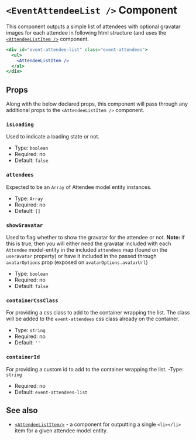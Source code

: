 # `<EventAttendeeList />` Component
This component outputs a simple list of attendees with optional gravatar images for each attendee in following html structure (and uses the [`<AttendeeListItem />`](./attendee-list-item.md) component.

```jsx
<div id="event-attendee-list" class="event-attendees">
  <ul>
    <AttendeeListItem />
  </ul>
</div>
```

## Props
Along with the below declared props, this component will pass through any additional props to the `<AttendeeListItem />` component.
### `isLoading`
Used to indicate a loading state or not.
- Type: `boolean`
- Required: no
- Default: `false`

### `attendees`
Expected to be an `Array` of Attendee model entity instances.
- Type: `Array`
- Required: no
- Default: `[]`

### `showGravatar`
Used to flag whether to show the gravatar for the attendee or not. **Note:** if this is true, then you will either need the gravatar included with each `Attendee` model-entity in the included `attendees` map (found on the `userAvatar` property) or have it included in the passed through `avatarOptions` prop (exposed on `avatarOptions.avatarUrl`)
- Type: `boolean`
- Required: no
- Default: `false`

### `containerCssClass`
For providing a css class to add to the container wrapping the list.  The class will be added to the `event-attendees` css class already on the container.
- Type: `string`
- Required: no
- Default: `''`

### `containerId`
For providing a custom id to add to the container wrapping the list.
-Type: `string`
- Required: no
- Default: `event-attendees-list`

## See also
- [`<AttendeeListItem/>`](./attendee-list-item.md) - a component for outputting a single `<li></li>` item for a given attendee model entity.